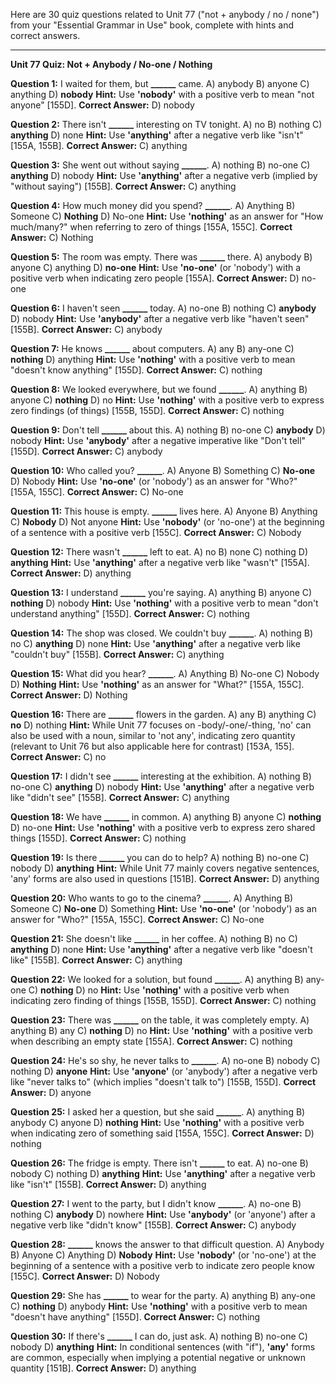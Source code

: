 Here are 30 quiz questions related to Unit 77 ("not + anybody / no / none") from your "Essential Grammar in Use" book, complete with hints and correct answers.

---

**Unit 77 Quiz: Not + Anybody / No-one / Nothing**

**Question 1:** I waited for them, but **______** came.
A) anybody
B) anyone
C) anything
D) **nobody**
**Hint:** Use **'nobody'** with a positive verb to mean "not anyone" [155D].
****Correct Answer:**** D) nobody

**Question 2:** There isn't **______** interesting on TV tonight.
A) no
B) nothing
C) **anything**
D) none
**Hint:** Use **'anything'** after a negative verb like "isn't" [155A, 155B].
****Correct Answer:**** C) anything

**Question 3:** She went out without saying **______**.
A) nothing
B) no-one
C) **anything**
D) nobody
**Hint:** Use **'anything'** after a negative verb (implied by "without saying") [155B].
****Correct Answer:**** C) anything

**Question 4:** How much money did you spend? **______**.
A) Anything
B) Someone
C) **Nothing**
D) No-one
**Hint:** Use **'nothing'** as an answer for "How much/many?" when referring to zero of things [155A, 155C].
****Correct Answer:**** C) Nothing

**Question 5:** The room was empty. There was **______** there.
A) anybody
B) anyone
C) anything
D) **no-one**
**Hint:** Use **'no-one'** (or 'nobody') with a positive verb when indicating zero people [155A].
****Correct Answer:**** D) no-one

**Question 6:** I haven't seen **______** today.
A) no-one
B) nothing
C) **anybody**
D) nobody
**Hint:** Use **'anybody'** after a negative verb like "haven't seen" [155B].
****Correct Answer:**** C) anybody

**Question 7:** He knows **______** about computers.
A) any
B) any-one
C) **nothing**
D) anything
**Hint:** Use **'nothing'** with a positive verb to mean "doesn't know anything" [155D].
****Correct Answer:**** C) nothing

**Question 8:** We looked everywhere, but we found **______**.
A) anything
B) anyone
C) **nothing**
D) no
**Hint:** Use **'nothing'** with a positive verb to express zero findings (of things) [155B, 155D].
****Correct Answer:**** C) nothing

**Question 9:** Don't tell **______** about this.
A) nothing
B) no-one
C) **anybody**
D) nobody
**Hint:** Use **'anybody'** after a negative imperative like "Don't tell" [155D].
****Correct Answer:**** C) anybody

**Question 10:** Who called you? **______**.
A) Anyone
B) Something
C) **No-one**
D) Nobody
**Hint:** Use **'no-one'** (or 'nobody') as an answer for "Who?" [155A, 155C].
****Correct Answer:**** C) No-one

**Question 11:** This house is empty. **______** lives here.
A) Anyone
B) Anything
C) **Nobody**
D) Not anyone
**Hint:** Use **'nobody'** (or 'no-one') at the beginning of a sentence with a positive verb [155C].
****Correct Answer:**** C) Nobody

**Question 12:** There wasn't **______** left to eat.
A) no
B) none
C) nothing
D) **anything**
**Hint:** Use **'anything'** after a negative verb like "wasn't" [155A].
****Correct Answer:**** D) anything

**Question 13:** I understand **______** you're saying.
A) anything
B) anyone
C) **nothing**
D) nobody
**Hint:** Use **'nothing'** with a positive verb to mean "don't understand anything" [155D].
****Correct Answer:**** C) nothing

**Question 14:** The shop was closed. We couldn't buy **______**.
A) nothing
B) no
C) **anything**
D) none
**Hint:** Use **'anything'** after a negative verb like "couldn't buy" [155B].
****Correct Answer:**** C) anything

**Question 15:** What did you hear? **______**.
A) Anything
B) No-one
C) Nobody
D) **Nothing**
**Hint:** Use **'nothing'** as an answer for "What?" [155A, 155C].
****Correct Answer:**** D) Nothing

**Question 16:** There are **______** flowers in the garden.
A) any
B) anything
C) **no**
D) nothing
**Hint:** While Unit 77 focuses on -body/-one/-thing, 'no' can also be used with a noun, similar to 'not any', indicating zero quantity (relevant to Unit 76 but also applicable here for contrast) [153A, 155].
****Correct Answer:**** C) no

**Question 17:** I didn't see **______** interesting at the exhibition.
A) nothing
B) no-one
C) **anything**
D) nobody
**Hint:** Use **'anything'** after a negative verb like "didn't see" [155B].
****Correct Answer:**** C) anything

**Question 18:** We have **______** in common.
A) anything
B) anyone
C) **nothing**
D) no-one
**Hint:** Use **'nothing'** with a positive verb to express zero shared things [155D].
****Correct Answer:**** C) nothing

**Question 19:** Is there **______** you can do to help?
A) nothing
B) no-one
C) nobody
D) **anything**
**Hint:** While Unit 77 mainly covers negative sentences, 'any' forms are also used in questions [151B].
****Correct Answer:**** D) anything

**Question 20:** Who wants to go to the cinema? **______**.
A) Anything
B) Someone
C) **No-one**
D) Something
**Hint:** Use **'no-one'** (or 'nobody') as an answer for "Who?" [155A, 155C].
****Correct Answer:**** C) No-one

**Question 21:** She doesn't like **______** in her coffee.
A) nothing
B) no
C) **anything**
D) none
**Hint:** Use **'anything'** after a negative verb like "doesn't like" [155B].
****Correct Answer:**** C) anything

**Question 22:** We looked for a solution, but found **______**.
A) anything
B) any-one
C) **nothing**
D) no
**Hint:** Use **'nothing'** with a positive verb when indicating zero finding of things [155B, 155D].
****Correct Answer:**** C) nothing

**Question 23:** There was **______** on the table, it was completely empty.
A) anything
B) any
C) **nothing**
D) no
**Hint:** Use **'nothing'** with a positive verb when describing an empty state [155A].
****Correct Answer:**** C) nothing

**Question 24:** He's so shy, he never talks to **______**.
A) no-one
B) nobody
C) nothing
D) **anyone**
**Hint:** Use **'anyone'** (or 'anybody') after a negative verb like "never talks to" (which implies "doesn't talk to") [155B, 155D].
****Correct Answer:**** D) anyone

**Question 25:** I asked her a question, but she said **______**.
A) anything
B) anybody
C) anyone
D) **nothing**
**Hint:** Use **'nothing'** with a positive verb when indicating zero of something said [155A, 155C].
****Correct Answer:**** D) nothing

**Question 26:** The fridge is empty. There isn't **______** to eat.
A) no-one
B) nobody
C) nothing
D) **anything**
**Hint:** Use **'anything'** after a negative verb like "isn't" [155B].
****Correct Answer:**** D) anything

**Question 27:** I went to the party, but I didn't know **______**.
A) no-one
B) nothing
C) **anybody**
D) nowhere
**Hint:** Use **'anybody'** (or 'anyone') after a negative verb like "didn't know" [155B].
****Correct Answer:**** C) anybody

**Question 28:** **______** knows the answer to that difficult question.
A) Anybody
B) Anyone
C) Anything
D) **Nobody**
**Hint:** Use **'nobody'** (or 'no-one') at the beginning of a sentence with a positive verb to indicate zero people know [155C].
****Correct Answer:**** D) Nobody

**Question 29:** She has **______** to wear for the party.
A) anything
B) any-one
C) **nothing**
D) anybody
**Hint:** Use **'nothing'** with a positive verb to mean "doesn't have anything" [155D].
****Correct Answer:**** C) nothing

**Question 30:** If there's **______** I can do, just ask.
A) nothing
B) no-one
C) nobody
D) **anything**
**Hint:** In conditional sentences (with "if"), **'any'** forms are common, especially when implying a potential negative or unknown quantity [151B].
****Correct Answer:**** D) anything
